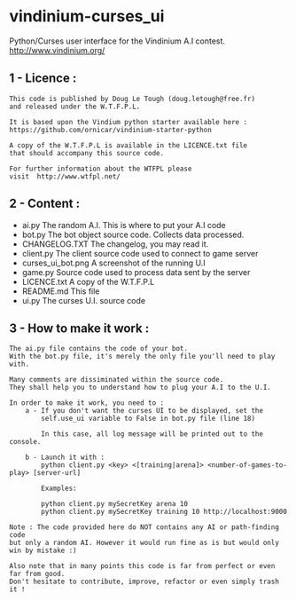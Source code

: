 vindinium-curses_ui
===================

Python/Curses user interface for the Vindinium A.I contest.
http://www.vindinium.org/


1 - Licence :
-------------
	This code is published by Doug Le Tough (doug.letough@free.fr) 
	and released under the W.T.F.P.L.
	
	It is based upon the Vindium python starter available here :
	https://github.com/ornicar/vindinium-starter-python
	
	A copy of the W.T.F.P.L is available in the LICENCE.txt file 
	that should accompany this source code.

	For further information about the WTFPL please
	visit  http://www.wtfpl.net/

2 - Content :
-------------

 - ai.py                The random A.I. This is where to put your A.I code
 - bot.py               The bot object source code. Collects data processed.
 - CHANGELOG.TXT        The changelog, you may read it.
 - client.py            The client source code used to connect to game server
 - curses_ui_bot.png    A screenshot of the running U.I
 - game.py              Source code used to process data sent by the server
 - LICENCE.txt          A copy of the W.T.F.P.L
 - README.md            This file
 - ui.py                The curses U.I. source code

3 - How to make it work :
-------------------------

	The ai.py file contains the code of your bot.
	With the bot.py file, it's merely the only file you'll need to play with.

	Many comments are dissiminated within the source code. 
	They shall help you to understand how to plug your A.I to the U.I.

	In order to make it work, you need to :
		a - If you don't want the curses UI to be displayed, set the 
			self.use_ui variable to False in bot.py file (line 18)
			
			In this case, all log message will be printed out to the console.
		
		b - Launch it with :
			python client.py <key> <[training|arena]> <number-of-games-to-play> [server-url]
			
			Examples:
			
			python client.py mySecretKey arena 10
			python client.py mySecretKey training 10 http://localhost:9000
		
	Note : The code provided here do NOT contains any AI or path-finding code 
	but only a random AI. However it would run fine as is but would only win by mistake :)
	
	Also note that in many points this code is far from perfect or even far from good.
	Don't hesitate to contribute, improve, refactor or even simply trash it !
	
	


